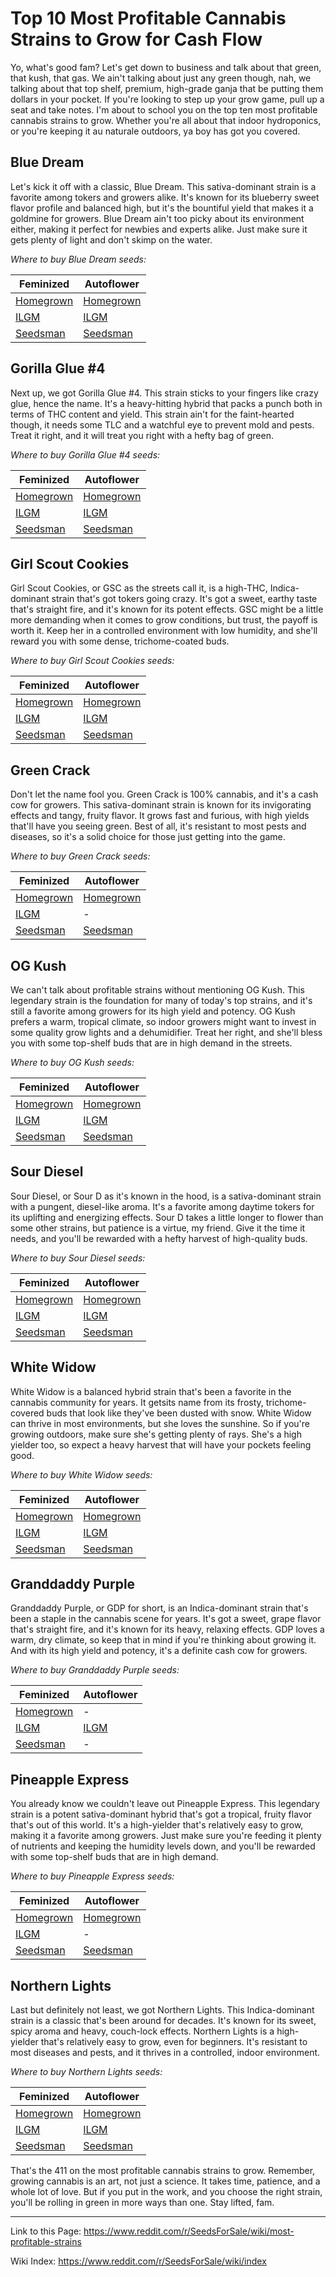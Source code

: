 # Top 10 Most Profitable Cannabis Strains to Grow for Cash Flow

Yo, what's good fam? Let's get down to business and talk about that green, that kush, that gas. We ain't talking about just any green though, nah, we talking about that top shelf, premium, high-grade ganja that be putting them dollars in your pocket. If you're looking to step up your grow game, pull up a seat and take notes. I'm about to school you on the top ten most profitable cannabis strains to grow. Whether you're all about that indoor hydroponics, or you're keeping it au naturale outdoors, ya boy has got you covered.

## Blue Dream

Let's kick it off with a classic, Blue Dream. This sativa-dominant strain is a favorite among tokers and growers alike. It's known for its blueberry sweet flavor profile and balanced high, but it's the bountiful yield that makes it a goldmine for growers. Blue Dream ain't too picky about its environment either, making it perfect for newbies and experts alike. Just make sure it gets plenty of light and don't skimp on the water.

*Where to buy Blue Dream seeds:*

| Feminized | Autoflower |
|-----------|------------|
| [Homegrown](https://homegrowncannabisco.com/products/blue-dream-feminized-marijuana-seeds?a_aid=sale) | [Homegrown](https://homegrowncannabisco.com/products/blue-dream-autoflower-seeds-marijuana-seeds?a_aid=sale)  |
| [ILGM](https://ilgm.com/products/blue-dream-feminized-seeds?aff=2191)      | [ILGM](https://ilgm.com/products/blue-dream-autoflower-seeds?aff=2191)       |
| [Seedsman](https://www.seedsman.com/blue-dream-matic-auto-feminised-seeds?a_aid=56f632ea3916c)  | [Seedsman](https://www.seedsman.com/blue-dream-feminised-seeds-sman-bldr-fem?a_aid=56f632ea3916c)   |

## Gorilla Glue #4

Next up, we got Gorilla Glue #4. This strain sticks to your fingers like crazy glue, hence the name. It's a heavy-hitting hybrid that packs a punch both in terms of THC content and yield. This strain ain't for the faint-hearted though, it needs some TLC and a watchful eye to prevent mold and pests. Treat it right, and it will treat you right with a hefty bag of green.

*Where to buy Gorilla Glue #4 seeds:*

| Feminized | Autoflower |
|-----------|------------|
| [Homegrown](https://homegrowncannabisco.com/products/gorilla-glue-4-feminized-marijuana-seeds?a_aid=sale) | [Homegrown](https://homegrowncannabisco.com/products/gorilla-glue-4-autoflower-marijuana-seeds?a_aid=sale)  |
| [ILGM](https://ilgm.com/products/gorilla-glue-feminized-seeds?aff=2191)      | [ILGM](https://ilgm.com/products/gorilla-glue-autoflower-seeds?aff=2191)       |
| [Seedsman](https://www.seedsman.com/gorilla-glue-4-feminised-seeds-blimburn-seedsblim-gg4?a_aid=56f632ea3916c)  | [Seedsman](https://www.seedsman.com/gorilla-glue-autoflowering-feminised-seeds?a_aid=56f632ea3916c)   |

## Girl Scout Cookies

Girl Scout Cookies, or GSC as the streets call it, is a high-THC, Indica-dominant strain that's got tokers going crazy. It's got a sweet, earthy taste that's straight fire, and it's known for its potent effects. GSC might be a little more demanding when it comes to grow conditions, but trust, the payoff is worth it. Keep her in a controlled environment with low humidity, and she'll reward you with some dense, trichome-coated buds.

*Where to buy Girl Scout Cookies seeds:*

| Feminized | Autoflower |
|-----------|------------|
| [Homegrown](https://homegrowncannabisco.com/products/girl-scout-cookies-feminized-marijuana-seeds?a_aid=sale) | [Homegrown](https://homegrowncannabisco.com/products/girl-scout-cookies-autoflower-marijuana-seeds?a_aid=sale)  |
| [ILGM](https://ilgm.com/products/girl-scout-cookies-feminized-seeds?aff=2191)      | [ILGM](https://ilgm.com/products/girl-scout-cookies-autoflower-seeds?aff=2191)       |
| [Seedsman](https://www.seedsman.com/girl-scout-cookies-feminised-seeds-5?a_aid=56f632ea3916c)  | [Seedsman](https://www.seedsman.com/cookie-monster-auto-feminised-seeds?a_aid=56f632ea3916c)   |

## Green Crack

Don't let the name fool you. Green Crack is 100% cannabis, and it's a cash cow for growers. This sativa-dominant strain is known for its invigorating effects and tangy, fruity flavor. It grows fast and furious, with high yields that'll have you seeing green. Best of all, it's resistant to most pests and diseases, so it's a solid choice for those just getting into the game.

*Where to buy Green Crack seeds:*

| Feminized | Autoflower |
|-----------|------------|
| [Homegrown](https://homegrowncannabisco.com/products/green-crack-feminized-marijuana-seeds?a_aid=sale) | [Homegrown](https://homegrowncannabisco.com/products/green-crack-auto-seeds-marijuana-seeds?a_aid=sale)  |
| [ILGM](https://ilgm.com/products/green-crack-feminized-seeds?aff=2191)      |  -  |
| [Seedsman](https://www.seedsman.com/green-crack-feminised-seeds-blimburn-seedsblim-grcrack?a_aid=56f632ea3916c)  | [Seedsman](https://www.seedsman.com/us-en/green-crack-auto-feminised-seeds-sman-grcrk-auto-fem?a_aid=56f632ea3916c)   |

## OG Kush

We can't talk about profitable strains without mentioning OG Kush. This legendary strain is the foundation for many of today's top strains, and it's still a favorite among growers for its high yield and potency. OG Kush prefers a warm, tropical climate, so indoor growers might want to invest in some quality grow lights and a dehumidifier. Treat her right, and she'll bless you with some top-shelf buds that are in high demand in the streets.

*Where to buy OG Kush seeds:*

| Feminized | Autoflower |
|-----------|------------|
| [Homegrown](https://homegrowncannabisco.com/products/og-kush-feminized-marijuana-seeds?a_aid=sale) | [Homegrown](https://homegrowncannabisco.com/products/og-kush-autoflower-marijuana-seeds?a_aid=sale)  |
| [ILGM](https://ilgm.com/products/og-kush-feminized-seeds?aff=2191)      | [ILGM](https://ilgm.com/products/og-kush-autoflower-seeds?aff=2191)       |
| [Seedsman](https://www.seedsman.com/o-g-kush-feminised-seeds?a_aid=56f632ea3916c)  | [Seedsman](https://www.seedsman.com/og-kush-auto-feminised-seeds-smanogkraut?a_aid=56f632ea3916c)   |

## Sour Diesel

Sour Diesel, or Sour D as it's known in the hood, is a sativa-dominant strain with a pungent, diesel-like aroma. It's a favorite among daytime tokers for its uplifting and energizing effects. Sour D takes a little longer to flower than some other strains, but patience is a virtue, my friend. Give it the time it needs, and you'll be rewarded with a hefty harvest of high-quality buds.

*Where to buy Sour Diesel seeds:*

| Feminized | Autoflower |
|-----------|------------|
| [Homegrown](https://homegrowncannabisco.com/products/sour-diesel-feminized-marijuana-seeds?a_aid=sale) | [Homegrown](https://homegrowncannabisco.com/products/sour-diesel-autoflower-marijuana-seeds?a_aid=sale)  |
| [ILGM](https://ilgm.com/products/sour-diesel-feminized-seeds?aff=2191)      | [ILGM](https://ilgm.com/products/sour-diesel-autoflower-seeds?aff=2191)       |
| [Seedsman](https://www.seedsman.com/sour-diesel-feminised-seeds-royal-queen-seedsrqs-sd-fem?a_aid=56f632ea3916c)  | [Seedsman](https://www.seedsman.com/original-sour-diesel-auto-feminised-seeds?a_aid=56f632ea3916c)   |

## White Widow

White Widow is a balanced hybrid strain that's been a favorite in the cannabis community for years. It getsits name from its frosty, trichome-covered buds that look like they've been dusted with snow. White Widow can thrive in most environments, but she loves the sunshine. So if you're growing outdoors, make sure she's getting plenty of rays. She's a high yielder too, so expect a heavy harvest that will have your pockets feeling good.

*Where to buy White Widow seeds:*

| Feminized | Autoflower |
|-----------|------------|
| [Homegrown](https://homegrowncannabisco.com/products/white-widow-feminized-marijuana-seeds?a_aid=sale) | [Homegrown](https://homegrowncannabisco.com/products/white-widow-autoflower-marijuana-seeds?a_aid=sale)  |
| [ILGM](https://ilgm.com/products/white-widow-feminized-seeds?aff=2191)      | [ILGM](https://ilgm.com/products/white-widow-autoflower-seeds?aff=2191)       |
| [Seedsman](https://www.seedsman.com/white-widow-feminised-seeds-whitewidow?a_aid=56f632ea3916c)  | [Seedsman](https://www.seedsman.com/white-widow-auto-feminised-seeds-auto-white-widow?a_aid=56f632ea3916c)   |

## Granddaddy Purple

Granddaddy Purple, or GDP for short, is an Indica-dominant strain that's been a staple in the cannabis scene for years. It's got a sweet, grape flavor that's straight fire, and it's known for its heavy, relaxing effects. GDP loves a warm, dry climate, so keep that in mind if you're thinking about growing it. And with its high yield and potency, it's a definite cash cow for growers.

*Where to buy Granddaddy Purple seeds:*

| Feminized | Autoflower |
|-----------|------------|
| [Homegrown](https://homegrowncannabisco.com/products/grandaddy-purple-feminized-marijuana-seeds?a_aid=sale) |  -  |
| [ILGM](https://ilgm.com/products/granddaddy-purple-feminized-seeds?aff=2191)      | [ILGM](https://ilgm.com/products/granddaddy-purple-autoflower-seeds?aff=2191)       |
| [Seedsman](https://www.seedsman.com/grand-daddy-purple-5-feminised-seeds?a_aid=56f632ea3916c)  |  -   |

## Pineapple Express

You already know we couldn't leave out Pineapple Express. This legendary strain is a potent sativa-dominant hybrid that's got a tropical, fruity flavor that's out of this world. It's a high-yielder that's relatively easy to grow, making it a favorite among growers. Just make sure you're feeding it plenty of nutrients and keeping the humidity levels down, and you'll be rewarded with some top-shelf buds that are in high demand.

*Where to buy Pineapple Express seeds:*

| Feminized | Autoflower |
|-----------|------------|
| [Homegrown](https://homegrowncannabisco.com/products/pineapple-haze-feminized-marijuana-seeds?a_aid=sale) | [Homegrown](https://homegrowncannabisco.com/products/pineapple-autoflower-marijuana-seeds?a_aid=sale)  |
| [ILGM](https://ilgm.com/products/pineapple-haze-feminized-seeds?aff=2191)      |  -   |
| [Seedsman](https://www.seedsman.com/pineapple-express-feminised-seeds?a_aid=56f632ea3916c)  | [Seedsman](https://www.seedsman.com/us-en/pineapple-express-autoflowering-feminised-seeds?a_aid=56f632ea3916c)   |

## Northern Lights

Last but definitely not least, we got Northern Lights. This Indica-dominant strain is a classic that's been around for decades. It's known for its sweet, spicy aroma and heavy, couch-lock effects. Northern Lights is a high-yielder that's relatively easy to grow, even for beginners. It's resistant to most diseases and pests, and it thrives in a controlled, indoor environment.

*Where to buy Northern Lights seeds:*

| Feminized | Autoflower |
|-----------|------------|
| [Homegrown](https://homegrowncannabisco.com/products/northern-lights-feminized-marijuana-seeds?a_aid=sale) | [Homegrown](https://homegrowncannabisco.com/products/northern-lights-autoflower-marijuana-seeds?a_aid=sale)  |
| [ILGM](https://ilgm.com/products/northern-lights-feminized-seeds?aff=2191)      | [ILGM](https://ilgm.com/products/northern-lights-autoflower-seeds?aff=2191)       |
| [Seedsman](https://www.seedsman.com/northern-light-feminised-seeds-royal-queen-seedsrqs-nl-fem?a_aid=56f632ea3916c)  | [Seedsman](https://www.seedsman.com/northern-light-automatic-feminised-seeds-royal-queen-seedsrqs-nla-auto-fem?a_aid=56f632ea3916c)   |

That's the 411 on the most profitable cannabis strains to grow. Remember, growing cannabis is an art, not just a science. It takes time, patience, and a whole lot of love. But if you put in the work, and you choose the right strain, you'll be rolling in green in more ways than one. Stay lifted, fam.
___

Link to this Page: https://www.reddit.com/r/SeedsForSale/wiki/most-profitable-strains

Wiki Index: https://www.reddit.com/r/SeedsForSale/wiki/index
